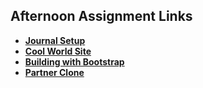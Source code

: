 ## Afternoon Assignment Links

* **[Journal Setup](https://github.com/masonspacestation/fs-journal)**
* **[Cool World Site](https://masonspacestation.github.io/cool-world-site/)**
* **[Building with Bootstrap](https://masonspacestation.github.io/1.3_building-with-bootstrap/)**
* **[Partner Clone](https://masonspacestation.github.io/partner-clone/)**
